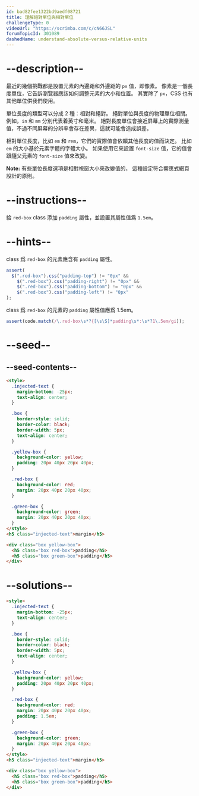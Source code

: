 ```yaml
---
id: bad82fee1322bd9aedf08721
title: 理解絕對單位與相對單位
challengeType: 0
videoUrl: "https://scrimba.com/c/cN66JSL"
forumTopicId: 301089
dashedName: understand-absolute-versus-relative-units
---
```


# --description--

最近的幾個挑戰都是設置元素的內邊距和外邊距的 `px` 值，即像素。 像素是一個長度單位，它告訴瀏覽器應該如何調整元素的大小和位置。 其實除了 `px`，CSS 也有其他單位供我們使用。

單位長度的類型可以分成 2 種：相對和絕對。 絕對單位與長度的物理單位相關。 例如，`in` 和 `mm` 分別代表着英寸和毫米。 絕對長度單位會接近屏幕上的實際測量值，不過不同屏幕的分辨率會存在差異，這就可能會造成誤差。

相對單位長度，比如 `em` 和 `rem`，它們的實際值會依賴其他長度的值而決定。 比如 `em` 的大小基於元素字體的字體大小。 如果使用它來設置 `font-size` 值，它的值會跟隨父元素的 `font-size` 值來改變。

**Note:** 有些單位長度選項是相對視窗大小來改變值的， 這種設定符合響應式網頁設計的原則。

# --instructions--

給 `red-box` class 添加 `padding` 屬性，並設置其屬性值爲 `1.5em`。

# --hints--

class 爲 `red-box` 的元素應含有 `padding` 屬性。

```js
assert(
  $(".red-box").css("padding-top") != "0px" &&
    $(".red-box").css("padding-right") != "0px" &&
    $(".red-box").css("padding-bottom") != "0px" &&
    $(".red-box").css("padding-left") != "0px"
);
```

class 爲 `red-box` 的元素的 `padding` 屬性值應爲 1.5em。

```js
assert(code.match(/\.red-box\s*?{[\s\S]*padding\s*:\s*?1\.5em/gi));
```

# --seed--

## --seed-contents--

```html
<style>
  .injected-text {
    margin-bottom: -25px;
    text-align: center;
  }

  .box {
    border-style: solid;
    border-color: black;
    border-width: 5px;
    text-align: center;
  }

  .yellow-box {
    background-color: yellow;
    padding: 20px 40px 20px 40px;
  }

  .red-box {
    background-color: red;
    margin: 20px 40px 20px 40px;
  }

  .green-box {
    background-color: green;
    margin: 20px 40px 20px 40px;
  }
</style>
<h5 class="injected-text">margin</h5>

<div class="box yellow-box">
  <h5 class="box red-box">padding</h5>
  <h5 class="box green-box">padding</h5>
</div>
```

# --solutions--

```html
<style>
  .injected-text {
    margin-bottom: -25px;
    text-align: center;
  }

  .box {
    border-style: solid;
    border-color: black;
    border-width: 5px;
    text-align: center;
  }

  .yellow-box {
    background-color: yellow;
    padding: 20px 40px 20px 40px;
  }

  .red-box {
    background-color: red;
    margin: 20px 40px 20px 40px;
    padding: 1.5em;
  }

  .green-box {
    background-color: green;
    margin: 20px 40px 20px 40px;
  }
</style>
<h5 class="injected-text">margin</h5>

<div class="box yellow-box">
  <h5 class="box red-box">padding</h5>
  <h5 class="box green-box">padding</h5>
</div>
```
